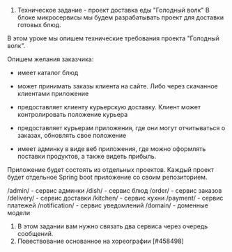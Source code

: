 1. Техническое задание - проект доставка еды "Голодный волк"
   В блоке микросервисы мы будем разрабатывать проект для доставки готовых блюд.

В этом уроке мы опишем технические требования проекта "Голодный волк".

Опишем желания заказчика:

- имеет каталог блюд

- может принимать заказы клиента на сайте. Либо через скачанное клиентами приложение

- предоставляет клиенту курьерскую доставку. Клиент может контролировать положение курьера

- предоставляет курьерам приложения, где они могут отчитываться о заказах, обновлять свое положение

- имеет админку в виде веб приложения, где можно оформлять поставки продуктов, а также видеть прибыль.

Приложение будет состоять из отдельных проектов. Каждый проект будет отдельное Spring boot приложение со своим репозиторием.

/admin/ - сервис админки
/dish/ - сервис блюд
/order/ - сервис заказов
/delivery/ - сервис доставки
/kitchen/ - сервис кухни
/payment/ - сервис платежей
/notification/ - сервис уведомлений
/domain/ - доменные модели

1. В этом задании вам нужно связать два сервиса через очередь сообщений.
5. Повествование основанное на хореографии [#458498]
